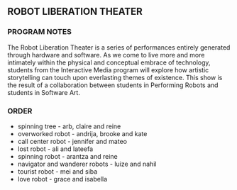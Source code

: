 ## ROBOT LIBERATION THEATER

### PROGRAM NOTES

The Robot Liberation Theater is a series of performances entirely generated through hardware and software. As we come to live more and more intimately within the physical and conceptual embrace of technology, students from the Interactive Media program will explore how artistic storytelling can touch upon everlasting themes of existence. This show is the result of a collaboration between students in Performing Robots and students in Software Art.

### ORDER

* spinning tree - arb, claire and reine
* overworked robot - andrija, brooke and kate
* call center robot - jennifer and mateo
* lost robot - ali and lateefa
* spinning robot - arantza and reine
* navigator and wanderer robots - luize and nahil
* tourist robot - mei and siba
* love robot - grace and isabella
